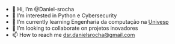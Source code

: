 - 👋 Hi, I’m @Daniel-srocha
- 👀 I’m interested in Python e Cybersecurity
- 🌱 I’m currently learning Engenharia da computação na [Univesp](https://univesp.br/)
- 💞️ I’m looking to collaborate on projetos inovadores
- 📫 How to reach me dsr.danielsrocha@gmail.com

<!---
Daniel-srocha/Daniel-srocha is a ✨ special ✨ repository because its `README.md` (this file) appears on your GitHub profile.
You can click the Preview link to take a look at your changes.
--->
